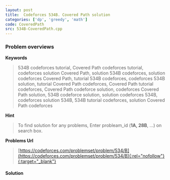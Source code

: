 ```yaml
---
layout: post
title:  Codeforces 534B. Covered Path solution
categories: ['dp', 'greedy', 'math']
code: CoveredPath
src: 534B-CoveredPath.cpp
---
```

### **Problem overviews**

**Keywords**
> 534B codeforces tutorial, Covered Path codeforces tutorial, codeforces solution Covered Path, solution 534B codeforces, solution codeforces Covered Path, tutorial 534B codeforces, codeforces 534B solution, tutorial Covered Path codeforces, Covered Path tutorial codeforces, Covered Path codeforce solution, codeforces Covered Path solution, 534B codeforce solution, solution codeforces 534B, codeforces solution 534B, 534B tutorial codeforces, solution Covered Path codeforces

**Hint**
> To find solution for any problems, Enter probleam_id (**1A, 28B**, ...) on search box. 

**Problems Url**
> [https://codeforces.com/problemset/problem/534/B](https://codeforces.com/problemset/problem/534/B){:rel="nofollow"}{:target="_blank"}

#### **Solution**



